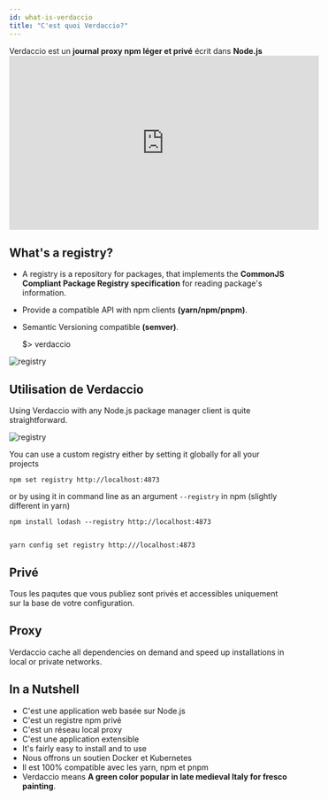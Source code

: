 ```yaml
---
id: what-is-verdaccio
title: "C'est quoi Verdaccio?"
---
```


Verdaccio est un **journal proxy npm léger et privé** écrit dans **Node.js** <iframe width="560" height="315" src="https://www.youtube.com/embed/hDIFKzmoCaA?enablejsapi=1" frameborder="0" allow="accelerometer; autoplay; encrypted-media; gyroscope; picture-in-picture" allowfullscreen mark="crwd-mark"></iframe> 

## What's a registry?

* A registry is a repository for packages, that implements the **CommonJS Compliant Package Registry specification** for reading package's information.
* Provide a compatible API with npm clients **(yarn/npm/pnpm)**.
* Semantic Versioning compatible **(semver)**.

    $> verdaccio
    

![registry](assets/verdaccio_server.gif)

## Utilisation de Verdaccio

Using Verdaccio with any Node.js package manager client is quite straightforward.

![registry](assets/npm_install.gif)

You can use a custom registry either by setting it globally for all your projects

    npm set registry http://localhost:4873
    

or by using it in command line as an argument `--registry` in npm (slightly different in yarn)

    npm install lodash --registry http://localhost:4873
    

    yarn config set registry http:///localhost:4873
    

## Privé

Tous les paqutes que vous publiez sont privés et accessibles uniquement sur la base de votre configuration.

## Proxy

Verdaccio cache all dependencies on demand and speed up installations in local or private networks.

## In a Nutshell

* C'est une application web basée sur Node.js
* C'est un registre npm privé
* C'est un réseau local proxy
* C'est une application extensible
* It's fairly easy to install and to use
* Nous offrons un soutien Docker et Kubernetes
* Il est 100% compatible avec les yarn, npm et pnpm
* Verdaccio means **A green color popular in late medieval Italy for fresco painting**.
